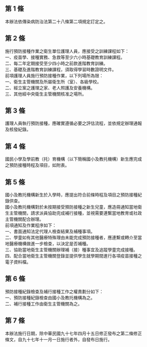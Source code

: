 第 1 條
-------
本辦法依傳染病防治法第二十八條第二項規定訂定之。

第 2 條
-------
施行預防接種作業之衛生單位護理人員，應接受之訓練課程如下：  
一、疫苗學、接種實務、急救等至少六小時基礎教育訓練課程。  
二、每二年定期接受至少四小時之前款進階教育訓練。  
三、基礎及進階教育訓練課程，須取得學習時數證明文件。  
前項護理人員施行預防接種作業，以下列場所為限：  
一、衛生主管機關及所屬衛生所（室）、各級學校。  
二、經立案之護理之家、老人照護及安養機構。  
三、其他經中央衛生主管機關核准之場所。

第 3 條
-------
護理人員執行預防接種，應確實遵循必要之評估流程，並依規定辦理通報  
及核發紀錄。

第 4 條
-------
國民小學及學前教（托）育機構（以下簡稱國小及教托機構）新生應完成  
之預防接種時程及項目，如附表。

第 5 條
-------
國小及教托機構新生於入學時，應提出符合前條時程及項目之預防接種紀  
錄供查。  
國小及教托機構對於未按期接受預防接種之新生兒童，應造冊通知當地衛  
生主管機關，請求派員協助完成補行接種，並視需要連繫當地教育或社政  
主管機關配合辦理。  
前項通知及作業程序如下：  
一、書面通知法定代理人檢查結果及補種事項。  
二、學童如有其他醫療特殊理由未能完成預防接種者，應連繫或轉介至當  
    地醫療機構做進一步檢查，以決定是否補種。  
三、協助當地衛生主管機關辦理補（接）種事宜及追蹤學童完成接種。  
四、配合當地衛生主管機關登錄並提供學生就學期間進行各項疫苗接種之  
    電子資料檔。

第 6 條
-------
預防接種紀錄檢查及補行接種工作之權責劃分如下：  
一、預防接種紀錄檢查由國小及教托機構為之。  
二、補行接種工作由衛生主管機關為之。

第 7 條
-------
本辦法施行日期，除中華民國九十七年四月十五日修正發布之第二條修正  
條文，自九十七年十一月一日施行者外，自發布日施行。

